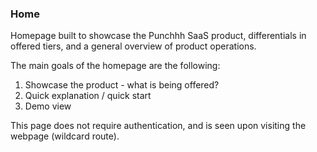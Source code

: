 ### Home
Homepage built to showcase the Punchhh SaaS product, differentials in offered tiers, and a general overview of product operations. 

The main goals of the homepage are the following:

1. Showcase the product - what is being offered?
2. Quick explanation / quick start
3. Demo view

This page does not require authentication, and is seen upon visiting the webpage (wildcard route).
